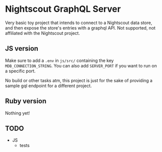 # Nightscout GraphQL Server

Very basic toy project that intends to connect to a Nightscout data store, and then expose the store's entries with a graphql API. Not supported, not affiliated with the Nightscout project.

## JS version
Make sure to add a `.env` in `js/src/` containing the key `MDB_CONNECTION_STRING`. You can also add `SERVER_PORT` if you want to run on a specific port.

No build or other tasks atm, this project is just for the sake of providing a sample gql endpoint for a different project.

## Ruby version
Nothing yet!

## TODO
* JS
    * tests

